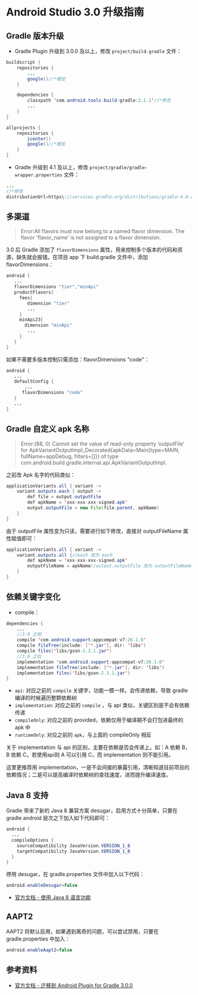 # Android Studio 3.0 升级指南

## Gradle 版本升级

- Gradle Plugin 升级到 3.0.0 及以上，修改 `project/build.gradle` 文件：

```Java
buildscript {
    repositories {
        ...
        google()//*增加
    }

    dependencies {
        classpath 'com.android.tools.build:gradle:3.1.1'//*修改
        ...
    }
}

allprojects {
    repositories {
        jcenter()
        google()//*增加
    }
}
```

- Gradle 升级到 4.1 及以上，修改 `project/gradle/gradle-wrapper.properties` 文件：

```Java
...
//*修改
distributionUrl=https\://services.gradle.org/distributions/gradle-4.4-all.zip
```

## 多渠道

> Error:All flavors must now belong to a named flavor dimension.
The flavor 'flavor_name' is not assigned to a flavor dimension.

3.0 后 Gradle 添加了 `flavorDimensions` 属性，用来控制多个版本的代码和资源，缺失就会报错。在项目 app 下 build.gradle 文件中，添加 flavorDimensions：

```Java
android {
   ...
   flavorDimensions "tier","minApi"
   productFlavors{
     fees{
        dimension "tier"
        ...
     }
     minApi23{
       dimension "minApi"
        ...
     }
   }
}
```

如果不需要多版本控制只需添加：flavorDimensions "code"：

```Java
android {
   ...
   defaultConfig {
       ...
      flavorDimensions "code"
   }
   ...
}
```


## Gradle 自定义 apk 名称

> Error:(88, 0) Cannot set the value of read-only property ‘outputFile’ for ApkVariantOutputImpl_Decorated{apkData=Main{type=MAIN, fullName=appDebug, filters=[]}} of type com.android.build.gradle.internal.api.ApkVariantOutputImpl.

之前改 Apk 名字的代码类似：

```Java
applicationVariants.all { variant ->
    variant.outputs.each { output ->
        def file = output.outputFile
        def apkName = 'xxx-xxx-xxx-signed.apk'
        output.outputFile = new File(file.parent, apkName)
    }
}
```

由于 outputFile 属性变为只读，需要进行如下修改，直接对 outputFileName 属性赋值即可：

```Java
applicationVariants.all { variant ->
    variant.outputs.all {//each 改为 each
        def apkName = 'xxx-xxx-xxx-signed.apk'
        outputFileName = apkName//output.outputFile 改为 outputFileName
    }
}
```

## 依赖关键字变化

- compile：

```Java
dependencies {
    ...
    //3.0 之前
    compile 'com.android.support:appcompat-v7:26.1.0'
    compile fileTree(include: ['*.jar'], dir: 'libs')
    compile files('libs/gson-2.3.1.jar')
    //3.0 之后
    implementation 'com.android.support:appcompat-v7:26.1.0'
    implementation fileTree(include: ['*.jar'], dir: 'libs')
    implementation files('libs/gson-2.3.1.jar')
}
```

- `api`: 对应之前的 `compile` 关键字，功能一模一样。会传递依赖，导致 gradle 编译的时候遍历整颗依赖树
- `implementation`: 对应之前的 `compile` ，与 api 类似，关键区别是不会有依赖传递
- `compileOnly`: 对应之前的 provided，依赖仅用于编译期不会打包进最终的 apk 中
- `runtimeOnly`: 对应之前的 `apk`，与上面的 compileOnly 相反

关于 implementation 与 api 的区别，主要在依赖是否会传递上。如：A 依赖 B，B 依赖 C，若使用api则 A 可以引用 C，而 implementation 则不能引用。

这里更推荐用 implementation，一是不会间接的暴露引用，清晰知道目前项目的依赖情况；二是可以提高编译时依赖树的查找速度，进而提升编译速度。

## Java 8 支持

Gradle 带来了新的 Java 8 兼容方案 desugar，启用方式十分简单，只要在 gradle android 层次之下加入如下代码即可：

```Java
android {
  ...
  compileOptions {
    sourceCompatibility JavaVersion.VERSION_1_8
    targetCompatibility JavaVersion.VERSION_1_8
  }
}
```

停用 desugar，在 gradle.properties 文件中加入以下代码：

```Java
android.enableDesugar=false
```

- [官方文档 - 使用 Java 8 语言功能](https://developer.android.com/studio/write/java8-support.html)

## AAPT2

AAPT2 将默认启用，如果遇到离奇的问题，可以尝试禁用，只要在 gradle.properties 中加入：

```Java
android.enableAapt2=false
```


## 参考资料

- [官方文档 - 迁移到 Android Plugin for Gradle 3.0.0](https://developer.android.com/studio/build/gradle-plugin-3-0-0-migration.html)

